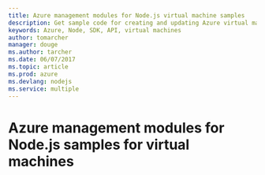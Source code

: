 ```yaml
---
title: Azure management modules for Node.js virtual machine samples
description: Get sample code for creating and updating Azure virtual machines using the Azure management modules for Node.js
keywords: Azure, Node, SDK, API, virtual machines
author: tomarcher
manager: douge
ms.author: tarcher
ms.date: 06/07/2017
ms.topic: article
ms.prod: azure
ms.devlang: nodejs
ms.service: multiple
---
```


# Azure management modules for Node.js samples for virtual machines

